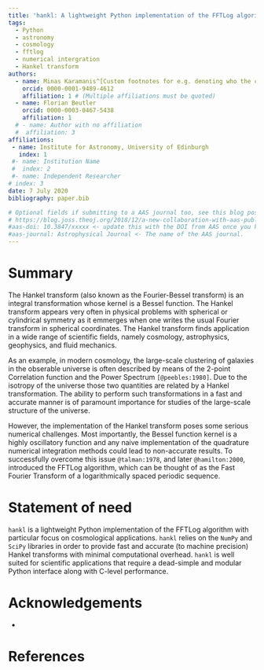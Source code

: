 ```yaml
---
title: 'hankl: A lightweight Python implementation of the FFTLog algorithm for Cosmology'
tags:
  - Python
  - astronomy
  - cosmology
  - fftlog
  - numerical intergration
  - Hankel transform
authors:
  - name: Minas Karamanis^[Custom footnotes for e.g. denoting who the corresspoinding author is can be included like this.]
    orcid: 0000-0001-9489-4612
    affiliation: 1 # (Multiple affiliations must be quoted)
  - name: Florian Beutler
    orcid: 0000-0003-0467-5438
    affiliation: 1
  # - name: Author with no affiliation
  #  affiliation: 3
affiliations:
 - name: Institute for Astronomy, University of Edinburgh
   index: 1
 #- name: Institution Name
 #  index: 2
 #- name: Independent Researcher
# index: 3
date: 7 July 2020
bibliography: paper.bib

# Optional fields if submitting to a AAS journal too, see this blog post:
# https://blog.joss.theoj.org/2018/12/a-new-collaboration-with-aas-publishing
#aas-doi: 10.3847/xxxxx <- update this with the DOI from AAS once you know it.
#aas-journal: Astrophysical Journal <- The name of the AAS journal.
---
```


# Summary

The Hankel transform (also known as the Fourier-Bessel transform) is an integral
transformation whose kernel is a Bessel function. The Hankel transform appears
very often in physical problems with spherical or cylindrical symmetry as it
emmerges when one writes the usual Fourier transform in spherical coordinates.
The Hankel transform finds application in a wide range of scientific fields,
namely cosmology, astrophysics, geophysics, and fluid mechanics.

As an example, in modern cosmology, the large-scale clustering of galaxies in
the obserable universe is often described by means of the 2-point Correlation
function and the Power Spectrum `[@peebles:1980]`. Due to the isotropy of the
universe those two quantities are related by a Hankel transformation. The
ability to perform such transformations in a fast and accurate manner is of
paramount importance for studies of the large-scale structure of the universe.

However, the implementation of the Hankel transform poses some serious numerical
challenges. Most importantly, the Bessel function kernel is a highly oscillatory
function and any naive implementation of the quadrature numerical integration
methods could lead to non-accurate results. To successfully overcome this issue
`@talman:1978`, and later `@hamilton:2000`, introduced the FFTLog algorithm, which
can be thought of as the Fast Fourier Transform of a logarithmically spaced periodic
sequence.

# Statement of need 

`hankl` is a lightweight Python implementation of the FFTLog algorithm with particular
focus on cosmological applications. `hankl` relies on the `NumPy` and `SciPy` libraries
in order to provide fast and accurate (to machine precision) Hankel transforms with
minimal computational overhead. `hankl` is well suited for scientific applications
that require a dead-simple and modular Python interface along with C-level performance.

# Acknowledgements

-

# References